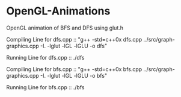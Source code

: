 # OpenGL-Animations
OpenGL animation of BFS and DFS using glut.h

Compiling Line for dfs.cpp :: 
"g++ -std=c++0x dfs.cpp ../src/graph-graphics.cpp -I. -lglut -lGL -lGLU -o dfs"

Running Line for dfs.cpp ::
./dfs

Compiling Line for bfs.cpp :: 
"g++ -std=c++0x bfs.cpp ../src/graph-graphics.cpp -I. -lglut -lGL -lGLU -o bfs"

Running Line for bfs.cpp ::
./bfs


